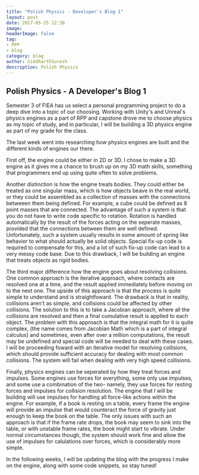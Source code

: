 ```yaml
---
title: "Polish Physics - Developer's Blog 1"
layout: post
date: 2017-05-25 12:30
image:
headerImage: false
tag: 
- PPP
- blog
category: blog
author: SiddharthSuresh
description: Polish Physics
---
```



## Polish Physics - A Developer's Blog 1


Semester 3 of FIEA has us select a personal programming project to do a deep dive into a topic of our choosing. Working with Unity's and Unreal's physics engines as a part of RPP and capstone drove me to choose physics as my
topic of study, and in particular, I will be building a 3D physics engine as part of my grade for the class.

The last week went into researching how physics engines are built and the different kinds of engines our there.

First off, the engine could be either in 2D or 3D. I chose to make a 3D engine as it gives me a chance to brush up on my 3D math skills, something that programmers end up using quite often to solve problems.

Another distinction is how the engine treats bodies. They could either be treated as one singular mass, which is how objects beave in the real world, or they could be assembled as a collection of masses with the
connections betweeen them being defined. For example, a cube could be defined as 8 point masses that are connected. The advantage of such a system is that you do not have to write code specific to rotation. Rotation is handled
automatically by the result of the forces acting on the seperate masses, provided that the connections between them are well defined. Unfortunately, such a system usually results in some amount of spring like behavior to what
should actually be solid objects. Special fix-up code is required to compensate for this, and a lot of such fix-up code can lead to a very messy code base. Due to this drawback, I will be building an engine that treats objects
as rigid bodies.

The third major difference how the engine goes about resolving collisions. One common approach is the iterative approach, where contacts are resolved one at a time, and the result applied immediately before moving on to the
next one. The upside of this approach is that the process is quite simple to understand and is straightfoward. The drawback is that in reality, collisions aren't as simple, and collisions could be affected by other collisions.
The solution to this is to take a Jacobian approach, where all the collisions are resolved and then a final cumulative result is applied to each object. The problem with this approach is that the integral math for it is quite
complex, (the name comes from Jacobian Math which is a part of integral calculus) and sometimes, even after over a million computations, the result may be undefined and special code will be needed to deal with these cases.
I will be proceeding foward with an iterative model for resolving collisions, which should provide sufficient accuracy for dealing with most common collisions. The system will fail when dealing with very high speed collisions.

Finally, physics engines can be seperated by how they treat forces and impulses. Some engines use forces for everything, some only use impulses, and some use a combination of the two- namely, they use forces for resting forces
and impulses for collision resolution. The engine that I will be building will use impulses for handling all force-like actions within the engine. For example, if a book is resting on a table, every frame the engine will provide
an impulse that would counteract the force of gravity just enough to keep the book on the table. The only issues with such an approach is that if the frame rate drops, the book may seem to sink into the table, or with unstable
frame rates, the book might start to vibrate. Under normal circumstances though, the system should work fine and allow the use of impulses for calulations over forces, which is considerably more simple.

In the following weeks, I will be updating the blog with the progress I make on the engine, along with some code snippets, so stay tuned!
